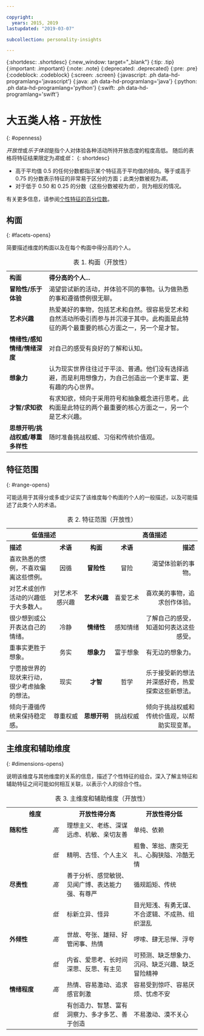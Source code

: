 ```yaml
---

copyright:
  years: 2015, 2019
lastupdated: "2019-03-07"

subcollection: personality-insights

---
```


{:shortdesc: .shortdesc}
{:new_window: target="_blank"}
{:tip: .tip}
{:important: .important}
{:note: .note}
{:deprecated: .deprecated}
{:pre: .pre}
{:codeblock: .codeblock}
{:screen: .screen}
{:javascript: .ph data-hd-programlang='javascript'}
{:java: .ph data-hd-programlang='java'}
{:python: .ph data-hd-programlang='python'}
{:swift: .ph data-hd-programlang='swift'}

# 大五类人格 - 开放性
{: #openness}

*开放性*或*乐于体验*是指个人对体验各种活动所持开放态度的程度高低。
随后的表格将特征结果限定为*高*或*低*：
{: shortdesc}

-   高于平均值 0.5 的任何分数都指示某个特征高于平均值的倾向。等于或高于 0.75 的分数表示特征的非常易于区分的方面；此类分数被视为*高*。
-   对于低于 0.50 和 0.25 的分数（这些分数被视为*低*），则为相反的情况。

有关更多信息，请参阅[个性特征的百分位数](/docs/services/personality-insights?topic=personality-insights-numeric#percentiles)。

## 构面
{: #facets-opens}

简要描述维度的构面以及在每个构面中得分高的个人。

<table>
  <caption>表 1. 构面（开放性）</caption>
  <tr>
    <th style="text-align:left">构面</th>
    <th style="text-align:left">得分高的个人...</th>
  </tr>
  <tr>
    <td><strong>冒险性/乐于体验</strong></td>
    <td>渴望尝试新的活动，并体验不同的事物。认为做熟悉的事和遵循惯例很无聊。</td>
  </tr>
  <tr>
    <td><strong>艺术兴趣</strong></td>
    <td>热爱美好的事物，包括艺术和自然。很容易受艺术和自然活动所吸引而参与并沉浸于其中。此构面是此特征的两个最重要的核心方面之一，另一个是才智。</td>
  </tr>
  <tr>
    <td><strong>情绪性/感知情绪/情绪深度</strong></td>
    <td>对自己的感受有良好的了解和认知。</td>
  </tr>
  <tr>
    <td><strong>想象力</strong></td>
    <td>认为现实世界往往过于平淡、普通。他们没有选择逃避，而是利用想像力，为自己创造出一个更丰富、更有趣的内心世界。</td>
  </tr>
  <tr>
    <td><strong>才智/求知欲</strong></td>
    <td>有求知欲，倾向于采用符号和抽象概念进行思考。此构面是此特征的两个最重要的核心方面之一，另一个是艺术兴趣。</td>
  </tr>
  <tr>
    <td><strong>思想开明/挑战权威/尊重多样性</strong></td>
    <td>随时准备挑战权威、习俗和传统价值观。</td>
  </tr>
</table>

## 特征范围
{: #range-opens}

可能适用于其得分或多或少证实了该维度每个构面的个人的一般描述，以及可能描述了此类个人的术语。

<table summary="对于每行中间列中列出的构面，前两列提供构面得分较低的个人的描述和术语，后两列提供构面得分较高的个人的术语和描述。">
  <caption>表 2. 特征范围（开放性）</caption>
  <tr>
    <th id="lowValue" colspan="2" style="text-align:center">
低值描述</th>
    <th id="blank"></th>
    <th id="highValue" colspan="2" style="text-align:center">
高值描述</th>
  </tr>
  <tr>
    <th id="lowDescription" headers="lowValue" style="text-align:left; width: 23%">
描述</th>
    <th id="lowTerm" headers="lowValue" style="text-align:center; width: 16%">
术语</th>
    <th id="facet" headers="blank" style="text-align:center; width: 16%">
构面</th>
    <th id="highTerm" headers="highValue" style="text-align:center; width: 16%">
术语</th>
    <th id="highDescription" headers="highValue" style="text-align:right">
描述</th>
  </tr>
  <tr>
    <td headers="lowValue lowDescription" style="text-align:left">
喜欢熟悉的惯例，不喜欢偏离这些惯例。</td>
    <td headers="lowValue lowTerm" style="text-align:center">
因循</td>
    <td headers="blank facet" style="text-align:center">
      <strong>冒险性</strong></td>
    <td headers="highValue highTerm" style="text-align:center">
冒险</td>
    <td headers="highValue highDescription" style="text-align:right">
渴望体验新的事物。</td>
  </tr>
  <tr>
    <td headers="lowValue lowDescription" style="text-align:left">
对艺术或创作活动的兴趣低于大多数人。</td>
    <td headers="lowValue lowTerm" style="text-align:center">
对艺术不感兴趣</td>
    <td headers="blank facet" style="text-align:center">
      <strong>艺术兴趣</strong></td>
    <td headers="highValue highTerm" style="text-align:center">
喜爱艺术</td>
    <td headers="highValue highDescription" style="text-align:right">
喜欢美的事物，追求创作体验。</td>
  </tr>
  <tr>
    <td headers="lowValue lowDescription" style="text-align:left">
很少想到或公开表达自己的情绪。</td>
    <td headers="lowValue lowTerm" style="text-align:center">
冷静</td>
    <td headers="blank facet" style="text-align:center">
      <strong>情绪性</strong></td>
    <td headers="highValue highTerm" style="text-align:center">
感知情绪</td>
    <td headers="highValue highDescription" style="text-align:right">
了解自己的感受，知道如何表达这些感受。</td>
  </tr>
  <tr>
    <td headers="lowValue lowDescription" style="text-align:left">
重事实更胜于想象。</td>
    <td headers="lowValue lowTerm" style="text-align:center">
务实</td>
    <td headers="blank facet" style="text-align:center">
      <strong>想象力</strong></td>
    <td headers="highValue highTerm" style="text-align:center">
富于想象</td>
    <td headers="highValue highDescription" style="text-align:right">
有无边的想象力。</td>
  </tr>
  <tr>
    <td headers="lowValue lowDescription" style="text-align:left">
宁愿按世界的现状来行动，很少考虑抽象的想法。</td>
    <td headers="lowValue lowTerm" style="text-align:center">
现实</td>
    <td headers="blank facet" style="text-align:center">
      <strong>才智</strong></td>
    <td headers="highValue highTerm" style="text-align:center">
哲学</td>
    <td headers="highValue highDescription" style="text-align:right">
乐于接受新的想法并深感好奇，热爱探索这些新想法。</td>
  </tr>
  <tr>
    <td headers="lowValue lowDescription" style="text-align:left">
倾向于遵循传统来保持稳定感。</td>
    <td headers="lowValue lowTerm" style="text-align:center">
尊重权威</td>
    <td headers="blank facet" style="text-align:center">
      <strong>思想开明</strong></td>
    <td headers="highValue highTerm" style="text-align:center">
挑战权威</td>
    <td headers="highValue highDescription" style="text-align:right">
倾向于挑战权威和传统价值观，以帮助实现变革。</td>
  </tr>
</table>

## 主维度和辅助维度
{: #dimensions-opens}

说明该维度与其他维度的关系的信息，描述了个性特征的组合。深入了解主特征和辅助特征之间可能如何相互关联，以表示个人的综合个性。

<table>
  <caption>表 3. 主维度和辅助维度（开放性）</caption>
  <tr>
    <th colspan="2" style="width:30%">维度</th>
    <th style="width:35%">开放性得分高</th>
    <th style="width:35%">开放性得分低</th>
  </tr>
  <tr>
    <td style="text-align:left"><strong>随和性</strong></td>
    <td style="text-align:center"><em>高</em></td>
    <td>理想主义、老练、深谋远虑、机敏、亲切友善</td>
    <td>单纯、依赖</td>
  </tr>
  <tr>
    <td></td>
    <td style="text-align:center"><em>低</em></td>
    <td>精明、古怪、个人主义</td>
    <td>粗鲁、笨拙、唐突无礼、心胸狭隘、冷酷无情</td>
  </tr>
  <tr>
    <td style="text-align:left"><strong>尽责性</strong></td>
    <td style="text-align:center"><em>高</em></td>
    <td>善于分析、感觉敏锐、见闻广博、表达能力强、有尊严</td>
    <td>循规蹈矩、传统</td>
  </tr>
  <tr>
    <td></td>
    <td style="text-align:center"><em>低</em></td>
    <td>标新立异、怪异</td>
    <td>目光短浅、有勇无谋、不合逻辑、不成熟、组织混乱</td>
  </tr>
  <tr>
    <td style="text-align:left"><strong>外倾性</strong></td>
    <td style="text-align:center"><em>高</em></td>
    <td>世故、夸张、雄辩、好管闲事、热情</td>
    <td>啰嗦、肆无忌惮、浮夸</td>
  </tr>
  <tr>
    <td></td>
    <td style="text-align:center"><em>低</em></td>
    <td>内省、爱思考、长时间深思、反思、有主见</td>
    <td>可预测、缺乏想象力、沉闷、缺乏兴趣、缺乏冒险精神</td>
  </tr>
  <tr>
    <td style="text-align:left"><strong>情绪程度</strong></td>
    <td style="text-align:center"><em>高</em></td>
    <td>热情、容易激动、追求感官刺激</td>
    <td>容易受到惊吓、容易厌烦、忧虑不安</td>
  </tr>
  <tr>
    <td></td>
    <td style="text-align:center"><em>低</em></td>
    <td>有创造力、智慧、富有洞察力、多才多艺、善于创造</td>
    <td>不易激动、漠不关心</td>
  </tr>
</table>
